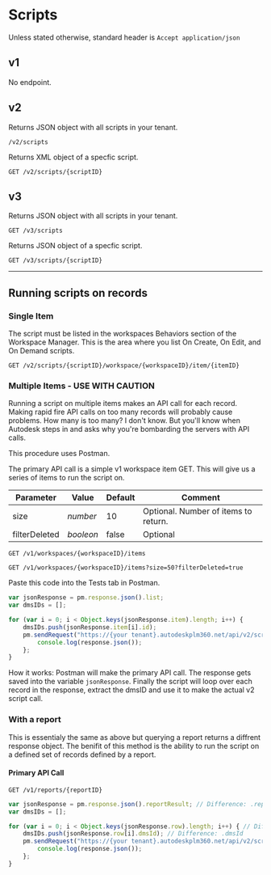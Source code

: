 # Scripts

Unless stated otherwise, standard header is `Accept application/json` 

## v1

No endpoint.

## v2

Returns JSON object with all scripts in your tenant.

```http
/v2/scripts
```

Returns XML object of a specfic script.

```http
GET /v2/scripts/{scriptID}
```

## v3

Returns JSON object with all scripts in your tenant.

```http
GET /v3/scripts
```

Returns JSON object of a specfic script.

```http
GET /v3/scripts/{scriptID}
```

----

## Running scripts on records

### Single Item

The script must be listed in the workspaces Behaviors section of the Workspace Manager. This is the area where you list On Create, On Edit, and On Demand scripts.

```http
GET /v2/scripts/{scriptID}/workspace/{workspaceID}/item/{itemID}
```

### Multiple Items - USE WITH CAUTION

Running a script on multiple items makes an API call for each record. Making rapid fire API calls on too many records will probably cause problems. How many is too many? I don't know. But you'll know when Autodesk steps in and asks why you're bombarding the servers with API calls.

This procedure uses Postman.

The primary API call is a simple v1 workspace item GET. This will give us a series of items to run the script on.

|Parameter|Value|Default|Comment|
|---|---|---|---|
|size|_number_| 10 | Optional. Number of items to return. |
|filterDeleted| _booleon_| false | Optional |

```http
GET /v1/workspaces/{workspaceID}/items

GET /v1/workspaces/{workspaceID}/items?size=50?filterDeleted=true
```

Paste this code into the Tests tab in Postman.

```js
var jsonResponse = pm.response.json().list;
var dmsIDs = [];

for (var i = 0; i < Object.keys(jsonResponse.item).length; i++) {
    dmsIDs.push(jsonResponse.item[i].id);
    pm.sendRequest("https://{your tenant}.autodeskplm360.net/api/v2/scripts/{script ID}/workspace/{workspace ID}/item/" + dmsIDs[i]), function (err, response) {
        console.log(response.json());
    };
}
```

How it works: Postman will make the primary API call. The response gets saved into the variable `jsonResponse`. Finally the script will loop over each record in the response, extract the dmsID and use it to make the actual v2 script call.

### With a report

This is essentialy the same as above but querying a report returns a diffrent response object. The benifit of this method is the ability to run the script on a defined set of records defined by a report.

#### Primary API Call

```http
GET /v1/reports/{reportID}
```

```js
var jsonResponse = pm.response.json().reportResult; // Difference: .reportResult
var dmsIDs = [];

for (var i = 0; i < Object.keys(jsonResponse.row).length; i++) { // Difference: .row
    dmsIDs.push(jsonResponse.row[i].dmsId); // Difference: .dmsId
    pm.sendRequest("https://{your tenant}.autodeskplm360.net/api/v2/scripts/{script ID}/workspace/{workspace ID}/item/" + dmsIDs[i]), function (err, response) {
        console.log(response.json());
    };
}
```
